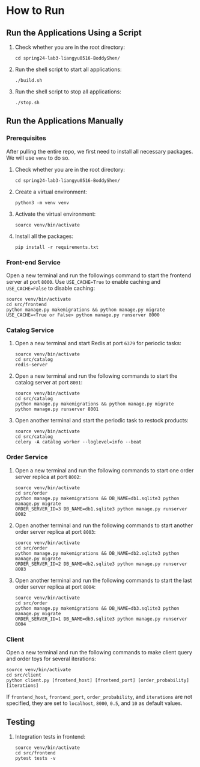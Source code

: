 # How to Run

## Run the Applications Using a Script
1. Check whether you are in the root directory:
    ```
    cd spring24-lab3-liangyu0516-BoddyShen/
    ```
2. Run the shell script to start all applications:
    ```
    ./build.sh
    ```
3. Run the shell script to stop all applications:
    ```
    ./stop.sh
    ```

## Run the Applications Manually
### Prerequisites
After pulling the entire repo, we first need to install all necessary packages. We will use `venv` to do so.
1. Check whether you are in the root directory:
    ```
    cd spring24-lab3-liangyu0516-BoddyShen/
    ```
2. Create a virtual environment:
    ```
    python3 -m venv venv
    ```
3. Activate the virtual environment:
    ```
    source venv/bin/activate
    ```
4. Install all the packages:
    ```
    pip install -r requirements.txt
    ```

### Front-end Service

Open a new terminal and run the followings command to start the frontend server at port `8000`. Use `USE_CACHE=True` to enable caching and `USE_CACHE=False` to disable caching:
```
source venv/bin/activate
cd src/frontend
python manage.py makemigrations && python manage.py migrate
USE_CACHE=<True or False> python manage.py runserver 8000
```

### Catalog Service

1. Open a new terminal and start Redis at port `6379` for periodic tasks:
   ```
   source venv/bin/activate
   cd src/catalog
   redis-server
   ```
2. Open a new terminal and run the following commands to start the catalog server at port `8001`:
   ```
   source venv/bin/activate
   cd src/catalog
   python manage.py makemigrations && python manage.py migrate
   python manage.py runserver 8001
   ```
3. Open another terminal and start the periodic task to restock products:
   ```
   source venv/bin/activate
   cd src/catalog
   celery -A catalog worker --loglevel=info --beat
   ```

### Order Service

1. Open a new terminal and run the following commands to start one order server replica at port `8002`:
   ```
   source venv/bin/activate
   cd src/order
   python manage.py makemigrations && DB_NAME=db1.sqlite3 python manage.py migrate
   ORDER_SERVER_ID=3 DB_NAME=db1.sqlite3 python manage.py runserver 8002
   ```
2. Open another terminal and run the following commands to start another order server replica at port `8003`:
   ```
   source venv/bin/activate
   cd src/order
   python manage.py makemigrations && DB_NAME=db2.sqlite3 python manage.py migrate
   ORDER_SERVER_ID=2 DB_NAME=db2.sqlite3 python manage.py runserver 8003
   ```
3. Open another terminal and run the following commands to start the last order server replica at port `8004`:
   ```
   source venv/bin/activate
   cd src/order
   python manage.py makemigrations && DB_NAME=db3.sqlite3 python manage.py migrate
   ORDER_SERVER_ID=1 DB_NAME=db3.sqlite3 python manage.py runserver 8004
   ```

### Client

Open a new terminal and run the following commands to make client query and order toys for several iterations:
```
source venv/bin/activate
cd src/client
python client.py [frontend_host] [frontend_port] [order_probability] [iterations]
```
If `frontend_host`, `frontend_port`, `order_probability`, and `iterations` are not specified, they are set to `localhost`, `8000`, `0.5`, and `10` as default values.

## Testing

1. Integration tests in frontend:
   ```
   source venv/bin/activate
   cd src/frontend
   pytest tests -v
   ```
